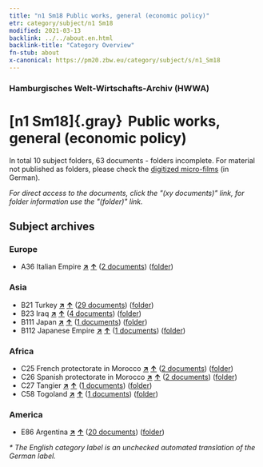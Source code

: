 ```yaml
---
title: "n1 Sm18 Public works, general (economic policy)"
etr: category/subject/n1 Sm18
modified: 2021-03-13
backlink: ../../about.en.html
backlink-title: "Category Overview"
fn-stub: about
x-canonical: https://pm20.zbw.eu/category/subject/s/n1_Sm18
---
```


### Hamburgisches Welt-Wirtschafts-Archiv (HWWA)
# [n1 Sm18]{.gray}&#8201; Public works, general (economic policy)&#160; 





In total 10 subject folders, 63 documents - folders incomplete.
For material not published as folders, please check the [digitized micro-films](/film/h1_sh.de.html) (in German).

_For direct access to the documents, click the "(xy documents)" link, for folder information use the "(folder)" link._

## Subject archives



### Europe

- A36 Italian Empire [**&nearr;**](../../../geo/i/141012/about.en.html "Italian Empire (all folders)") [**&uarr;**](../../../geo/about.en.html#A36 "Country category system") (<a href="https://pm20.zbw.eu/dfgview/sh/141012,144951" title="about: Italian Empire : Public works, general (economic policy)" target="_blank">2 documents</a>) ([folder](../../../../folder/sh/1410xx/141012/1449xx/144951/about.en.html))

### Asia

- B21 Turkey [**&nearr;**](../../../geo/i/141111/about.en.html "Turkey (all folders)") [**&uarr;**](../../../geo/about.en.html#B21 "Country category system") (<a href="https://pm20.zbw.eu/dfgview/sh/141111,144951" title="about: Turkey : Public works, general (economic policy)" target="_blank">29 documents</a>) ([folder](../../../../folder/sh/1411xx/141111/1449xx/144951/about.en.html))
- B23 Iraq [**&nearr;**](../../../geo/i/141113/about.en.html "Iraq (all folders)") [**&uarr;**](../../../geo/about.en.html#B23 "Country category system") (<a href="https://pm20.zbw.eu/dfgview/sh/141113,144951" title="about: Iraq : Public works, general (economic policy)" target="_blank">4 documents</a>) ([folder](../../../../folder/sh/1411xx/141113/1449xx/144951/about.en.html))
- B111 Japan [**&nearr;**](../../../geo/i/141272/about.en.html "Japan (all folders)") [**&uarr;**](../../../geo/about.en.html#B111 "Country category system") (<a href="https://pm20.zbw.eu/dfgview/sh/141272,144951" title="about: Japan : Public works, general (economic policy)" target="_blank">1 documents</a>) ([folder](../../../../folder/sh/1412xx/141272/1449xx/144951/about.en.html))
- B112 Japanese Empire [**&nearr;**](../../../geo/i/141273/about.en.html "Japanese Empire (all folders)") [**&uarr;**](../../../geo/about.en.html#B112 "Country category system") (<a href="https://pm20.zbw.eu/dfgview/sh/141273,144951" title="about: Japanese Empire : Public works, general (economic policy)" target="_blank">1 documents</a>) ([folder](../../../../folder/sh/1412xx/141273/1449xx/144951/about.en.html))

### Africa

- C25 French protectorate in Morocco [**&nearr;**](../../../geo/i/141358/about.en.html "French protectorate in Morocco (all folders)") [**&uarr;**](../../../geo/about.en.html#C25 "Country category system") (<a href="https://pm20.zbw.eu/dfgview/sh/141358,144951" title="about: French protectorate in Morocco : Public works, general (economic policy)" target="_blank">2 documents</a>) ([folder](../../../../folder/sh/1413xx/141358/1449xx/144951/about.en.html))
- C26 Spanish protectorate in Morocco [**&nearr;**](../../../geo/i/141359/about.en.html "Spanish protectorate in Morocco (all folders)") [**&uarr;**](../../../geo/about.en.html#C26 "Country category system") (<a href="https://pm20.zbw.eu/dfgview/sh/141359,144951" title="about: Spanish protectorate in Morocco : Public works, general (economic policy)" target="_blank">2 documents</a>) ([folder](../../../../folder/sh/1413xx/141359/1449xx/144951/about.en.html))
- C27 Tangier [**&nearr;**](../../../geo/i/141360/about.en.html "Tangier (all folders)") [**&uarr;**](../../../geo/about.en.html#C27 "Country category system") (<a href="https://pm20.zbw.eu/dfgview/sh/141360,144951" title="about: Tangier : Public works, general (economic policy)" target="_blank">1 documents</a>) ([folder](../../../../folder/sh/1413xx/141360/1449xx/144951/about.en.html))
- C58 Togoland [**&nearr;**](../../../geo/i/141408/about.en.html "Togoland (all folders)") [**&uarr;**](../../../geo/about.en.html#C58 "Country category system") (<a href="https://pm20.zbw.eu/dfgview/sh/141408,144951" title="about: Togoland : Public works, general (economic policy)" target="_blank">1 documents</a>) ([folder](../../../../folder/sh/1414xx/141408/1449xx/144951/about.en.html))

### America

- E86 Argentina [**&nearr;**](../../../geo/i/141692/about.en.html "Argentina (all folders)") [**&uarr;**](../../../geo/about.en.html#E86 "Country category system") (<a href="https://pm20.zbw.eu/dfgview/sh/141692,144951" title="about: Argentina : Public works, general (economic policy)" target="_blank">20 documents</a>) ([folder](../../../../folder/sh/1416xx/141692/1449xx/144951/about.en.html))


_* The English category label is an unchecked automated translation of the German label._


